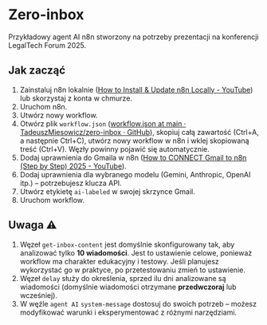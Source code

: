 # Zero-inbox
Przykładowy agent AI n8n stworzony na potrzeby prezentacji na konferencji LegalTech Forum 2025.

## Jak zacząć
1. Zainstaluj n8n lokalnie ([How to Install & Update n8n Locally - YouTube](https://www.youtube.com/watch?v=YHsN8jb8A8M)) lub skorzystaj z konta w chmurze.
2. Uruchom n8n.
3. Utwórz nowy workflow.
4. Otwórz plik `workflow.json` ([workflow.json at main · TadeuszMiesowicz/zero-inbox · GitHub](https://github.com/TadeuszMiesowicz/zero-inbox/blob/main/workflow.json)), skopiuj całą zawartość (Ctrl+A, a następnie Ctrl+C), utwórz nowy workflow w n8n i wklej skopiowaną treść (Ctrl+V). Węzły powinny pojawić się automatycznie.
5. Dodaj uprawnienia do Gmaila w n8n ([How to CONNECT Gmail to n8n (Step by Step) 2025 - YouTube](https://www.youtube.com/watch?v=SBPU5a8-8Xo)).
6. Dodaj uprawnienia dla wybranego modelu (Gemini, Anthropic, OpenAI itp.) – potrzebujesz klucza API.
7. Utwórz etykietę `ai-labeled` w swojej skrzynce Gmail.
8. Uruchom workflow.

## Uwaga ⚠️
1. Węzeł `get-inbox-content` jest domyślnie skonfigurowany tak, aby analizować tylko **10 wiadomości**. Jest to ustawienie celowe, ponieważ workflow ma charakter edukacyjny i testowy. Jeśli planujesz wykorzystać go w praktyce, po przetestowaniu zmień to ustawienie.
2. Węzeł `delay` służy do określenia, sprzed ilu dni analizowane są wiadomości (domyślnie wiadomości otrzymane **przedwczoraj** lub wcześniej).
3. W węźle `agent AI` `system-message` dostosuj do swoich potrzeb – możesz modyfikować warunki i eksperymentować z różnymi narzędziami.
